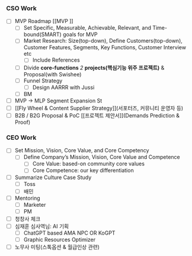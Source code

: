 ### CSO Work
- [ ] MVP Roadmap [[MVP ]]
	- [ ] Set Specific, Measurable, Achievable, Relevant, and Time-bound(SMART) goals for MVP 
	- [ ] Market Research: Size(top-down), Define Customers(top-down), Customer Features, Segments, Key Functions, Customer Interview etc
		- [ ] Include References
	- [ ] Divide **core-functions** *2* **projects(핵심기능 위주 프로젝트)** & Proposal(with Swishee)
	- [ ] Funnel Strategy 
		- [ ] Design AARRR with Jussi
	- [ ] BM
- [ ] MVP → MLP Segment Expansion St
- [ ] [[Fly Wheel & Content Supplier Strategy]](서포터즈, 커뮤니티 운영자 등)
- [ ] B2B / B2G Proposal & PoC [[프로젝트 제안서]](Demands Prediction & Proof)

### CEO Work
- [ ] Set Mission, Vision, Core Value, and Core Competency 
	- [ ] Define Company’s Mission, Vision, Core Value and Competence 
		- [ ] Core Value: based-on community core values
		- [ ] Core Competence: our key differentiation
- [ ] Summarize Culture Case Study
	- [ ] Toss
	- [ ] 배민
- [ ] Mentoring
	- [ ] Marketer
	- [ ] PM
- [ ] 청창사 체크
- [ ] 심재훈 심사역님: AI 기획
	- [ ] ChatGPT based AMA NPC OR KoGPT
	- [ ] Graphic Resources Optimizer
- [ ] 노무사 미팅(스톡옵션 & 월급인상 관련)